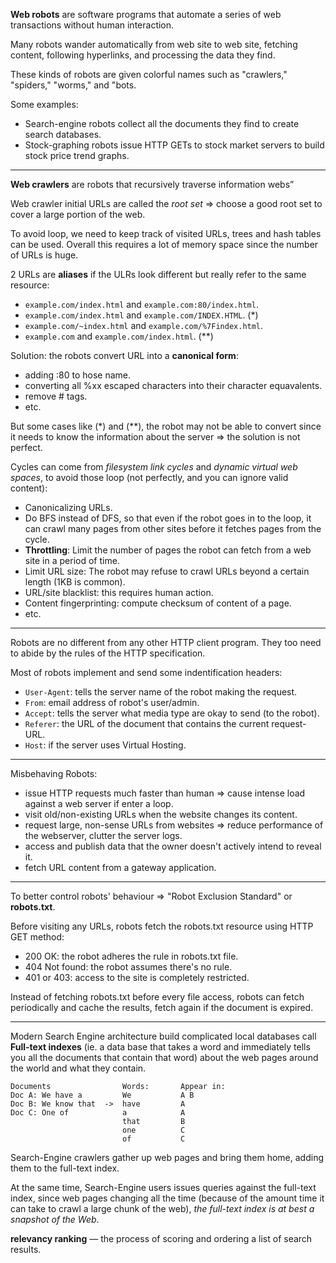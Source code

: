 **Web robots** are software programs that automate a series of web transactions without human interaction.

Many robots wander automatically from web site to web site, fetching content, following hyperlinks, and processing the data they find.

These kinds of robots are given colorful names such as "crawlers," "spiders," "worms," and "bots.

Some examples:
- Search-engine robots collect all the documents they find to create search databases.
- Stock-graphing robots issue HTTP GETs to stock market servers to build stock price trend graphs.

---

**Web crawlers** are robots that recursively traverse information webs”

Web crawler initial URLs are called the *root set* => choose a good root set to cover a large portion of the web.

To avoid loop, we need to keep track of visited URLs, trees and hash tables can be used. Overall this requires a lot of memory space since the number of URLs is huge.

2 URLs are **aliases** if the ULRs look different but really refer to the same resource:
- `example.com/index.html` and `example.com:80/index.html`.
- `example.com/index.html` and `example.com/INDEX.HTML`. (*)
- `example.com/~index.html` and `example.com/%7Findex.html`.
- `example.com` and `example.com/index.html`. (**)

Solution: the robots convert URL into a **canonical form**:
- adding :80 to hose name.
- converting all %xx escaped characters into their character equavalents.
- remove # tags.
- etc.

But some cases like (*) and (**), the robot may not be able to convert since it needs to know the information about the server => the solution is not perfect.

Cycles can come from *filesystem link cycles* and *dynamic virtual web spaces*, to avoid those loop (not perfectly, and you can ignore valid content):
- Canonicalizing URLs.
- Do BFS instead of DFS, so that even if the robot goes in to the loop, it can crawl many pages from other sites before it fetches pages from the cycle.
- **Throttling**: Limit the number of pages the robot can fetch from a web site in a period of time.
- Limit URL size: The robot may refuse to crawl URLs beyond a certain length (1KB is common).
- URL/site blacklist: this requires human action.
- Content fingerprinting: compute checksum of content of a page.
- etc.

---

Robots are no different from any other HTTP client program. They too need to abide by the rules of the HTTP specification.

Most of robots implement and send some indentification headers:
- `User-Agent`: tells the server name of the robot making the request.
- `From`: email address of robot's user/admin.
- `Accept`: tells the server what media type are okay to send (to the robot).
- `Referer`: the URL of the document that contains the current request-URL.
- `Host`: if the server uses Virtual Hosting.

---

Misbehaving Robots:
- issue HTTP requests much faster than human => cause intense load against a web server if enter a loop.
- visit old/non-existing URLs when the website changes its content.
- request large, non-sense URLs from websites => reduce performance of the webserver, clutter the server logs.
- access and publish data that the owner doesn't actively intend to reveal it.
- fetch URL content from a gateway application.

---

To better control robots' behaviour => "Robot Exclusion Standard" or **robots.txt**.

Before visiting any URLs, robots fetch the robots.txt resource using HTTP GET method:
- 200 OK: the robot adheres the rule in robots.txt file.
- 404 Not found: the robot assumes there's no rule.
- 401 or 403: access to the site is completely restricted.

Instead of fetching robots.txt before every file access, robots can fetch periodically and cache the results, fetch again if the document is expired.

---

Modern Search Engine architecture build complicated local databases call **Full-text indexes** (ie. a data base that takes a word and immediately tells you all the documents that contain that word) about the web pages around the world and what they contain.

``` 
Documents                Words:       Appear in:
Doc A: We have a         We           A B
Doc B: We know that  ->  have         A
Doc C: One of            a            A
                         that         B
                         one          C
                         of           C
```

Search-Engine crawlers gather up web pages and bring them home, adding them to the full-text index.

At the same time, Search-Engine users issues queries against the full-text index, since web pages changing all the time (because of the amount time it can take to crawl a large chunk of the web), *the full-text index is at best a snapshot of the Web*.

**relevancy ranking** — the process of scoring and ordering a list of search results.
